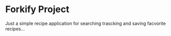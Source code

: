 # Forkify Project

Just a simple recipe application for searching trascking and saving facvorite recipes...